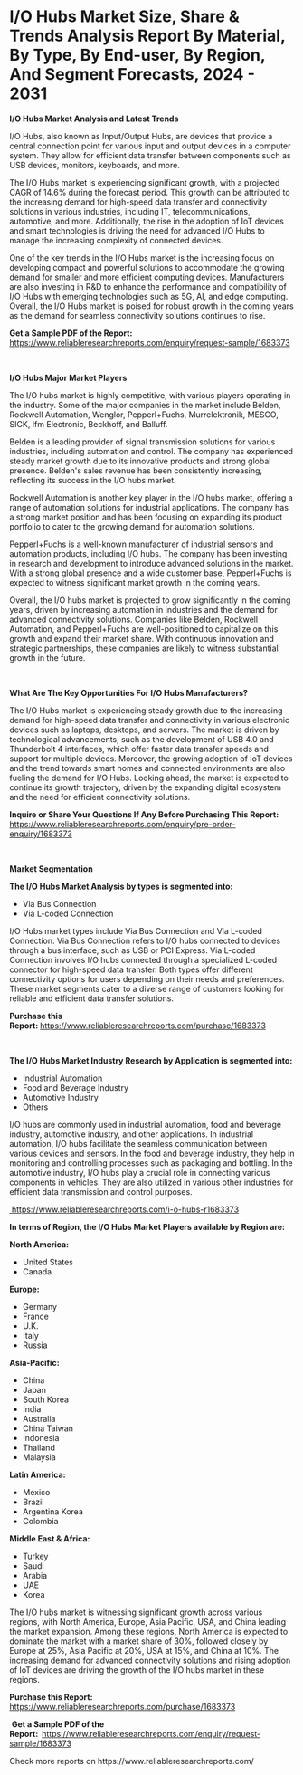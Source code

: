 <p><h1>I/O Hubs Market Size, Share & Trends Analysis Report By Material, By Type, By End-user, By Region, And Segment Forecasts, 2024 - 2031</h1></p><p><strong>I/O Hubs Market Analysis and Latest Trends</strong></p>
<p><p>I/O Hubs, also known as Input/Output Hubs, are devices that provide a central connection point for various input and output devices in a computer system. They allow for efficient data transfer between components such as USB devices, monitors, keyboards, and more.</p><p>The I/O Hubs market is experiencing significant growth, with a projected CAGR of 14.6% during the forecast period. This growth can be attributed to the increasing demand for high-speed data transfer and connectivity solutions in various industries, including IT, telecommunications, automotive, and more. Additionally, the rise in the adoption of IoT devices and smart technologies is driving the need for advanced I/O Hubs to manage the increasing complexity of connected devices.</p><p>One of the key trends in the I/O Hubs market is the increasing focus on developing compact and powerful solutions to accommodate the growing demand for smaller and more efficient computing devices. Manufacturers are also investing in R&D to enhance the performance and compatibility of I/O Hubs with emerging technologies such as 5G, AI, and edge computing. Overall, the I/O Hubs market is poised for robust growth in the coming years as the demand for seamless connectivity solutions continues to rise.</p></p>
<p><strong>Get a Sample PDF of the Report:&nbsp;</strong> <a href="https://www.reliableresearchreports.com/enquiry/request-sample/1683373">https://www.reliableresearchreports.com/enquiry/request-sample/1683373</a></p>
<p>&nbsp;</p>
<p><strong>I/O Hubs Major Market Players</strong></p>
<p><p>The I/O hubs market is highly competitive, with various players operating in the industry. Some of the major companies in the market include Belden, Rockwell Automation, Wenglor, Pepperl+Fuchs, Murrelektronik, MESCO, SICK, Ifm Electronic, Beckhoff, and Balluff.</p><p>Belden is a leading provider of signal transmission solutions for various industries, including automation and control. The company has experienced steady market growth due to its innovative products and strong global presence. Belden's sales revenue has been consistently increasing, reflecting its success in the I/O hubs market.</p><p>Rockwell Automation is another key player in the I/O hubs market, offering a range of automation solutions for industrial applications. The company has a strong market position and has been focusing on expanding its product portfolio to cater to the growing demand for automation solutions.</p><p>Pepperl+Fuchs is a well-known manufacturer of industrial sensors and automation products, including I/O hubs. The company has been investing in research and development to introduce advanced solutions in the market. With a strong global presence and a wide customer base, Pepperl+Fuchs is expected to witness significant market growth in the coming years.</p><p>Overall, the I/O hubs market is projected to grow significantly in the coming years, driven by increasing automation in industries and the demand for advanced connectivity solutions. Companies like Belden, Rockwell Automation, and Pepperl+Fuchs are well-positioned to capitalize on this growth and expand their market share. With continuous innovation and strategic partnerships, these companies are likely to witness substantial growth in the future.</p></p>
<p>&nbsp;</p>
<p><strong>What Are The Key Opportunities For I/O Hubs Manufacturers?</strong></p>
<p><p>The I/O Hubs market is experiencing steady growth due to the increasing demand for high-speed data transfer and connectivity in various electronic devices such as laptops, desktops, and servers. The market is driven by technological advancements, such as the development of USB 4.0 and Thunderbolt 4 interfaces, which offer faster data transfer speeds and support for multiple devices. Moreover, the growing adoption of IoT devices and the trend towards smart homes and connected environments are also fueling the demand for I/O Hubs. Looking ahead, the market is expected to continue its growth trajectory, driven by the expanding digital ecosystem and the need for efficient connectivity solutions.</p></p>
<p><strong>Inquire or Share Your Questions If Any Before Purchasing This Report:</strong> <a href="https://www.reliableresearchreports.com/enquiry/pre-order-enquiry/1683373">https://www.reliableresearchreports.com/enquiry/pre-order-enquiry/1683373</a></p>
<p>&nbsp;</p>
<p><strong>Market Segmentation</strong></p>
<p><strong>The I/O Hubs Market Analysis by types is segmented into:</strong></p>
<p><ul><li>Via Bus Connection</li><li>Via L-coded Connection</li></ul></p>
<p><p>I/O Hubs market types include Via Bus Connection and Via L-coded Connection. Via Bus Connection refers to I/O hubs connected to devices through a bus interface, such as USB or PCI Express. Via L-coded Connection involves I/O hubs connected through a specialized L-coded connector for high-speed data transfer. Both types offer different connectivity options for users depending on their needs and preferences. These market segments cater to a diverse range of customers looking for reliable and efficient data transfer solutions.</p></p>
<p><strong>Purchase this Report:&nbsp;</strong><a href="https://www.reliableresearchreports.com/purchase/1683373">https://www.reliableresearchreports.com/purchase/1683373</a></p>
<p>&nbsp;</p>
<p><strong>The I/O Hubs Market Industry Research by Application is segmented into:</strong></p>
<p><ul><li>Industrial Automation</li><li>Food and Beverage Industry</li><li>Automotive Industry</li><li>Others</li></ul></p>
<p><p>I/O hubs are commonly used in industrial automation, food and beverage industry, automotive industry, and other applications. In industrial automation, I/O hubs facilitate the seamless communication between various devices and sensors. In the food and beverage industry, they help in monitoring and controlling processes such as packaging and bottling. In the automotive industry, I/O hubs play a crucial role in connecting various components in vehicles. They are also utilized in various other industries for efficient data transmission and control purposes.</p></p>
<p><a href="https://www.reliableresearchreports.com/i-o-hubs-r1683373">&nbsp;https://www.reliableresearchreports.com/i-o-hubs-r1683373</a></p>
<p><strong>In terms of Region, the I/O Hubs Market Players available by Region are:</strong></p>
<p>
    <p> <strong> North America: </strong>
        <ul>
            <li>United States</li>
            <li>Canada</li>
        </ul>
        </p> 
    <p> <strong> Europe: </strong>
        <ul>
            <li>Germany</li>
            <li>France</li>
            <li>U.K.</li>
            <li>Italy</li>
            <li>Russia</li>
        </ul>
        </p> 
    <p> <strong> Asia-Pacific: </strong>
        <ul>
            <li>China</li>
            <li>Japan</li>
            <li>South Korea</li>
            <li>India</li>
            <li>Australia</li>
            <li>China Taiwan</li>
            <li>Indonesia</li>
            <li>Thailand</li>
            <li>Malaysia</li>
        </ul>
        </p> 
    <p> <strong> Latin America: </strong>
        <ul>
            <li>Mexico</li>
            <li>Brazil</li>
            <li>Argentina Korea</li>
            <li>Colombia</li>
        </ul>
        </p> 
    <p> <strong> Middle East & Africa: </strong>
        <ul>
            <li>Turkey</li>
            <li>Saudi</li>
            <li>Arabia</li>
            <li>UAE</li>
            <li>Korea</li>
        </ul>
    </p>
    </p>
<p><p>The I/O hubs market is witnessing significant growth across various regions, with North America, Europe, Asia Pacific, USA, and China leading the market expansion. Among these regions, North America is expected to dominate the market with a market share of 30%, followed closely by Europe at 25%, Asia Pacific at 20%, USA at 15%, and China at 10%. The increasing demand for advanced connectivity solutions and rising adoption of IoT devices are driving the growth of the I/O hubs market in these regions.</p></p>
<p><strong>Purchase this Report: </strong><a href="https://www.reliableresearchreports.com/purchase/1683373">https://www.reliableresearchreports.com/purchase/1683373</a></p>
<p>&nbsp;<strong>Get a Sample PDF of the Report:&nbsp;&nbsp;</strong><a href="https://www.reliableresearchreports.com/enquiry/request-sample/1683373">https://www.reliableresearchreports.com/enquiry/request-sample/1683373</a></p>
<p><strong></strong></p>
<p>Check more reports on https://www.reliableresearchreports.com/</p>